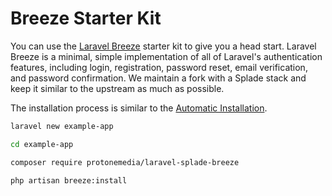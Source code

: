 # Breeze Starter Kit

You can use the [Laravel Breeze](https://laravel.com/docs/9.x/starter-kits#laravel-breeze) starter kit to give you a head start. Laravel Breeze is a minimal, simple implementation of all of Laravel's authentication features, including login, registration, password reset, email verification, and password confirmation. We maintain a fork with a Splade stack and keep it similar to the upstream as much as possible.

The installation process is similar to the [Automatic Installation](/automatic-installation.md).

```bash
laravel new example-app

cd example-app

composer require protonemedia/laravel-splade-breeze

php artisan breeze:install
```
